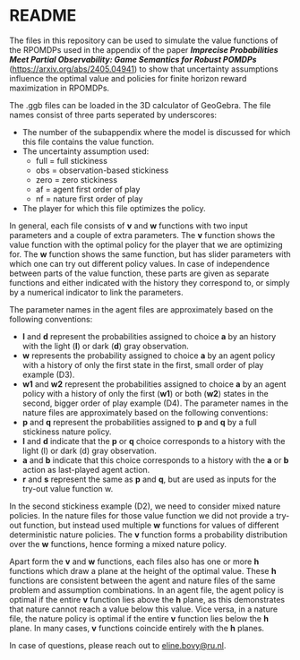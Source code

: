 # README

The files in this repository can be used to simulate the value functions of the RPOMDPs used in the appendix of the paper ***Imprecise Probabilities Meet Partial Observability:  Game Semantics for Robust POMDPs*** (https://arxiv.org/abs/2405.04941) to show that uncertainty assumptions influence the optimal value and policies for finite horizon reward maximization in RPOMDPs.

The .ggb files can be loaded in the 3D calculator of GeoGebra. The file names consist of three parts seperated by underscores:
- The number of the subappendix where the model is discussed for which this file contains the value function.
- The uncertainty assumption used:
	- full = full stickiness
	- obs = observation-based stickiness
	- zero = zero stickiness
	- af = agent first order of play
	- nf = nature first order of play
- The player for which this file optimizes the policy.

In general, each file consists of **v** and **w** functions with two input parameters and a couple of extra parameters. The **v** function shows the value function with the optimal policy for the player that we are optimizing for. The **w** function shows the same function, but has slider parameters with which one can try out different policy values. In case of independence between parts of the value function, these parts are given as separate functions and either indicated with the history they correspond to, or simply by a numerical indicator to link the parameters.

The parameter names in the agent files are approximately based on the following conventions:
- **l** and **d** represent the probabilities assigned to choice **a** by an history with the light (**l**) or dark (**d**) gray observation.
- **w** represents the probability assigned to choice **a** by an agent policy with a history of only the first state in the first, small order of play example (D3).
- **w1** and **w2** represent the probabilities assigned to choice **a** by an agent policy with a history of only the first (**w1**) or both (**w2**) states in the second, bigger order of play example (D4).
The parameter names in the nature files are approximately based on the following conventions:
- **p** and **q** represent the probabilities assigned to **p** and **q** by a full stickiness nature policy.
- **l** and **d** indicate that the **p** or **q** choice corresponds to a history with the light (l) or dark (d) gray observation.
- **a** and **b** indicate that this choice corresponds to a history with the **a** or **b** action as last-played agent action.
- **r** and **s** represent the same as **p** and **q**, but are used as inputs for the try-out value function w.

In the second stickiness example (D2), we need to consider mixed nature policies. In the nature files for those value function we did not provide a try-out function, but instead used multiple **w** functions for values of different deterministic nature policies. The **v** function forms a probability distribution over the **w** functions, hence forming a mixed nature policy.

Apart form the **v** and **w** functions, each files also has one or more **h** functions which draw a plane at the height of the optimal value. These **h** functions are consistent between the agent and nature files of the same problem and assumption combinations. In an agent file, the agent policy is optimal if the entire **v** function lies above the **h** plane, as this demonstrates that nature cannot reach a value below this value. Vice versa, in a nature file, the nature policy is optimal if the entire **v** function lies below the **h** plane.
In many cases, **v** functions coincide entirely with the **h** planes.

In case of questions, please reach out to eline.bovy@ru.nl.
